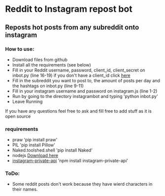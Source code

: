 # Reddit to Instagram repost bot

## Reposts hot posts from any subreddit onto instagram

### How to use:
* Download files from github
* Install all the requirements (see below)
* Fill in your Reddit username, password, client_id, client_secret on inbot.py (line 16-19) if you don't have a client_id click [here](https://ssl.reddit.com/prefs/apps/ "Set up bot")
* Fill in the subreddit you want to post to, the amount of posts per day and the hashtags on inbot.py (line 9-11)
* Fill in your instagram username and password on instagram.js (line 1-2)
* Run by going to the directory instagrambot and typing 'python inbot.py'
* Leave Running


If you have any questions feel free to ask and fill free to add stuff as it is open source

### requirements
* praw 'pip install praw'
* PIL 'pip install Pillow'
* Naked.toolshed.shell 'pip install Naked'
* nodejs [Download here](https://nodejs.org/en/ "Download nodejs")
* [instagram-private-api](https://github.com/dilame/instagram-private-api "link to instagram-private-api") 'npm install instagram-private-api' 


### ToDo:
* Some reddit posts don't work because they have wierd characters in their names.
